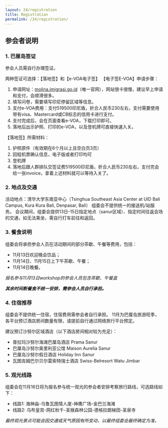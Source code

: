 ```yaml
---
layout: 24/registration
title: Registration
permalink: /24/registration/
---
```


## 参会者说明

### 1. 巴厘岛签证
参会人员需自行办理签证。

两种签证可选择：【落地签】和【e-VOA电子签】
【电子签E-VOA】申请步骤：
1. 申请网址：<a href="molina.imigrasi.go.id" target="_blank">molina.imigrasi.go.id</a>（唯一官网），网站很卡很慢，建议早上申请和支付，会顺滑很多。
2. 填写问卷，需要填写印尼停留区域等信息。
3. 支付e-VOA费用：支付519500印尼盾，折合人民币230左右，支付需要使用带有visa、Mastercard或CB标志的信用卡进行支付。
4. 支付完成后，会在页面查看e-VOA，下载打印即可。
5. 落地后出示护照、打印的e-VOA，以及登机牌可直接快速入关。

【落地签】所需材料：
1. 护照原件（有效期在6个月以上且空白页3页）
2. 回程机票确认信息，电子版或者打印均可
3. 登机牌
4. 落地后跟人群排队交签证费519500印尼盾，折合人民币230左右，支付完会给一张invoice，拿着上述材料就可以等待入关了。

### 2.	地点及交通
活动地点：清华大学东南亚中心（Tsinghua Southeast Asia Center at UID Bali Campus, Kura Kura Bali, Denpasar, Bali）
组委会不提供统一的接送机/站服务。 
会议期间，组委会提供13日-15日指定地点（sanur区域）、指定时间往返会场的交通，如无法乘坐，需自行打车前往和返回。

### 3.	餐食说明
组委会将承担参会人员在活动期间的部分茶歇、午餐等费用，包括：
- 11月13日欢迎晚会饮品；
- 11月14日、11月15日上下午茶歇、午餐；
- 11月14日晚餐。

*报名参与11月13日workshop的参会人员包含茶歇、午餐盒*

***其余时间断餐食不统一安排，需参会人员自行承担。***

### 4.	住宿推荐
组委会不提供统一住宿，住宿费用需参会者自行承担。
11月为巴厘岛旅游旺季，各平台预订酒店房间数量有限，请提前自行通过网络旅行平台预定。

建议预订沙努尔区域酒店（以下酒店房间相对较为充足）：
-	普拉玛沙努尔海滩巴厘岛酒店 Prama Sanur
-	巴厘岛沙努尔奥里利亚公馆 Maison Aurelia Sanur
-	巴厘岛沙努尔假日酒店 Holiday Inn Sanur
-	瓦图吉姆巴尔贝尔雷索特瑞士酒店 Swiss-Belresort Watu Jimbar

### 5.	观光线路
组委会在11月16日将为报名参与统一观光的参会者安排考察旅行路线，可选路线如下：

- 线路1: 海神庙-乌鲁瓦图情人崖-神鹰广场-金巴兰海滩   
- 线路2: 乌布皇宫-网红秋千-圣猴森林公园-德格拉朗梯田-圣泉寺

*最终观光景点可能会因交通或天气原因有所变动，以最终组委会最终确定为准。*

